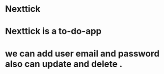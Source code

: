 # Nexttick 
# Nexttick is a to-do-app 
# we can add user email and password also can update and delete .


